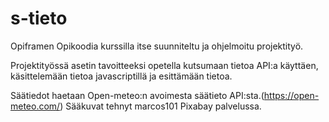 # s-tieto
Opiframen Opikoodia kurssilla itse suunniteltu ja ohjelmoitu projektityö.

Projektityössä asetin tavoitteeksi opetella kutsumaan tietoa API:a käyttäen, käsittelemään tietoa javascriptillä ja esittämään tietoa.

Säätiedot haetaan Open-meteo:n avoimesta säätieto API:sta.(https://open-meteo.com/)
Sääkuvat tehnyt marcos101 Pixabay palvelussa.
